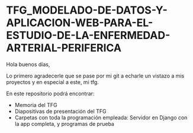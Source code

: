 # TFG_MODELADO-DE-DATOS-Y-APLICACION-WEB-PARA-EL-ESTUDIO-DE-LA-ENFERMEDAD-ARTERIAL-PERIFERICA

Hola buenos días,

Lo primero agradecerle que se pase por mi git a echarle un vistazo a mis proyectos y en especial a este, mi tfg.

En este repositorio podrá encontrar:
  * Memoria del TFG
  * Diapositivas de presentación del TFG
  * Carpetas con toda la programación empleada: Servidor en Django con la app completa, y programas de prueba
